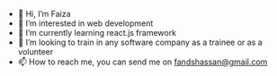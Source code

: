 - 👋 Hi, I’m Faiza
- 👀 I’m interested in web development
- 🌱 I’m currently learning react.js framework
- 💞️ I’m looking to train in any software company as a trainee or as a volunteer
- 📫 How to reach me, you can send me on fandshassan@gmail.com

<!---
faizaharb/faizaharb is a ✨ special ✨ repository because its `README.md` (this file) appears on your GitHub profile.
You can click the Preview link to take a look at your changes.
--->
